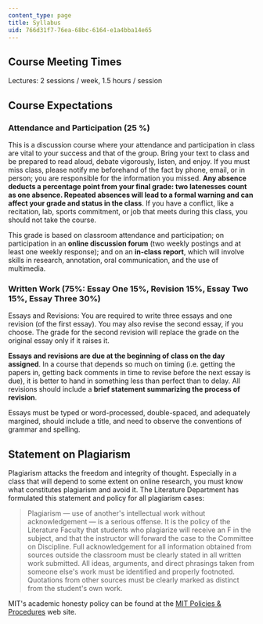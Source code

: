```yaml
---
content_type: page
title: Syllabus
uid: 766d31f7-76ea-68bc-6164-e1a4bba14e65
---
```


Course Meeting Times
--------------------

Lectures: 2 sessions / week, 1.5 hours / session

Course Expectations
-------------------

### Attendance and Participation (25 %)

This is a discussion course where your attendance and participation in class are vital to your success and that of the group. Bring your text to class and be prepared to read aloud, debate vigorously, listen, and enjoy. If you must miss class, please notify me beforehand of the fact by phone, email, or in person; you are responsible for the information you missed. **Any absence deducts a percentage point from your final grade: two latenesses count as one absence. Repeated absences will lead to a formal warning and can affect your grade and status in the class**. If you have a conflict, like a recitation, lab, sports commitment, or job that meets during this class, you should not take the course.

This grade is based on classroom attendance and participation; on participation in an **online discussion forum** (two weekly postings and at least one weekly response); and on an **in-class report**, which will involve skills in research, annotation, oral communication, and the use of multimedia.

### Written Work (75%: Essay One 15%, Revision 15%, Essay Two 15%, Essay Three 30%)

Essays and Revisions: You are required to write three essays and one revision (of the first essay). You may also revise the second essay, if you choose. The grade for the second revision will replace the grade on the original essay only if it raises it.

**Essays and revisions are due at the beginning of class on the day assigned**. In a course that depends so much on timing (i.e. getting the papers in, getting back comments in time to revise before the next essay is due), it is better to hand in something less than perfect than to delay. All revisions should include a **brief statement summarizing the process of revision**.

Essays must be typed or word-processed, double-spaced, and adequately margined, should include a title, and need to observe the conventions of grammar and spelling.

Statement on Plagiarism
-----------------------

Plagiarism attacks the freedom and integrity of thought. Especially in a class that will depend to some extent on online research, you must know what constitutes plagiarism and avoid it. The Literature Department has formulated this statement and policy for all plagiarism cases:

> Plagiarism — use of another's intellectual work without acknowledgement — is a serious offense. It is the policy of the Literature Faculty that students who plagiarize will receive an F in the subject, and that the instructor will forward the case to the Committee on Discipline. Full acknowledgement for all information obtained from sources outside the classroom must be clearly stated in all written work submitted. All ideas, arguments, and direct phrasings taken from someone else's work must be identified and properly footnoted. Quotations from other sources must be clearly marked as distinct from the student's own work.

MIT's academic honesty policy can be found at the [MIT Policies & Procedures](http://web.mit.edu/policies/10/index.html) web site.